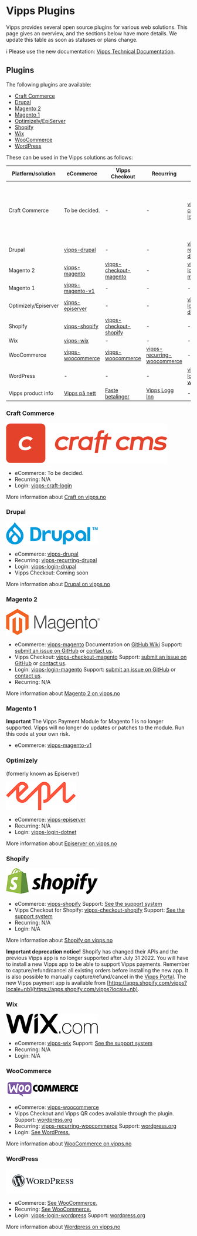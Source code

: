 <!-- START_METADATA
---
title: Introduction
sidebar_position: 1
pagination_next: null
pagination_prev: null
---
END_METADATA -->

# Vipps Plugins

Vipps provides several open source plugins for various web solutions. This page gives an overview, and the sections below have more details.
We update this table as soon as statuses or plans change.

<!-- START_COMMENT -->

ℹ️ Please use the new documentation:
[Vipps Technical Documentation](https://vippsas.github.io/vipps-developer-docs/docs/vipps-plugins).

<!-- END_COMMENT -->



## Plugins

The following plugins are available:

* [Craft Commerce](#craft-commerce)
* [Drupal](#drupal)
* [Magento 2](#magento-2)
* [Magento 1](#magento-1)
* [Optimizely/EpiServer](#optimizely)
* [Shopify](#shopify)
* [Wix](#wix)
* [WooCommerce](#woocommerce)
* [WordPress](#wordpress)

These can be used in the Vipps solutions as follows:

Platform/solution | eCommerce | Vipps Checkout | Recurring  | Login | Support
----------------- | --------- | -------------- |----------- | ----- | -------
Craft Commerce | To be decided. | - | - | [vipps-craft-login](https://github.com/vippsas/vipps-craft-login)| [Craft-related issues](https://craftcms.com/community) / [Plugin-related issues](https://github.com/elleracompany/vipps-craft-login/issues) / [Vipps-related issues](https://vippsas.github.io/vipps-developer-docs/docs/vipps-developers/contact)
Drupal | [vipps-drupal](https://github.com/vippsas/vipps-drupal) | - | - | [vipps-recurring-drupal](https://github.com/vippsas/vipps-recurring-drupal) | [vipps-login-drupal](https://github.com/vippsas/vipps-login-drupal) |[Details](#drupal)
Magento 2 | [vipps-magento](https://github.com/vippsas/vipps-magento) | [vipps-checkout-magento](https://github.com/vippsas/) | - | [vipps-login-magento](https://github.com/vippsas/vipps-login-magento) | [Details](#magento-2)
Magento 1 | [vipps-magento-v1](https://github.com/vippsas/vipps-magento-v1) | - | - | -| [Details](#magento-1)
Optimizely/Episerver | [vipps-episerver](https://github.com/vippsas/vipps-episerver) | - | - | [vipps-login-dotnet](https://github.com/vippsas/vipps-login-dotnet) |-
Shopify | [vipps-shopify](https://github.com/vippsas/vipps-shopify) | [vipps-checkout-shopify](https://apps.shopify.com/vipps-checkout?locale=nb) | - | - | [Details](#shopify)
Wix | [vipps-wix](https://github.com/vippsas/vipps-wix) | - | - | -| [Details](#wix)
WooCommerce | [vipps-woocommerce](https://github.com/vippsas/vipps-woocommerce)  | [vipps-woocommerce](https://github.com/vippsas/vipps-woocommerce)  | [vipps-recurring-woocommerce](https://github.com/vippsas/vipps-recurring-woocommerce) | - | [Details](#woocommerce)
WordPress | - | - | - | [vipps-login-wordpress](https://github.com/vippsas/vipps-login-wordpress) | [Details](#wordpress) |
Vipps product info | [Vipps på nett](https://www.vipps.no/produkter-og-tjenester/bedrift/ta-betalt-paa-nett/ta-betalt-paa-nett/) | [Faste betalinger](https://vipps.no/produkter-og-tjenester/bedrift/faste-betalinger/faste-betalinger/) | [Vipps Logg Inn](https://www.vipps.no/produkter-og-tjenester/bedrift/logg-inn-med-vipps/logg-inn-med-vipps/) | - |


### Craft Commerce

![Craft text](images/logo-craft-cms.svg)

* eCommerce: To be decided.
* Recurring: N/A
* Login: [vipps-craft-login](https://github.com/vippsas/vipps-craft-login)

More information about [Craft on vipps.no](https://www.vipps.no/produkter-og-tjenester/bedrift/ta-betalt-paa-nett/ta-betalt-paa-nett/craft/)

### Drupal

![Drupal logo](images/drupal.png)

* eCommerce: [vipps-drupal](https://github.com/vippsas/vipps-drupal)
* Recurring: [vipps-recurring-drupal](https://github.com/vippsas/vipps-recurring-drupal)
* Login: [vipps-login-drupal](https://github.com/vippsas/vipps-login-drupal)
* Vipps Checkout: Coming soon  

More information about [Drupal on vipps.no](https://www.vipps.no/produkter-og-tjenester/bedrift/ta-betalt-paa-nett/ta-betalt-paa-nett/drupal/)

### Magento 2

![Magento logo](images/magento.png)

* eCommerce: [vipps-magento](https://github.com/vippsas/vipps-magento) Documentation on [GitHub Wiki](https://github.com/vippsas/vipps-magento/wiki/Documentation) Support: [submit an issue on GitHub](https://github.com/vippsas/vipps-magento) or [contact us](https://vippsas.github.io/vipps-developer-docs/docs/vipps-developers/contact).
* Vipps Checkout: [vipps-checkout-magento](https://github.com/vippsas/vipps-checkout-magento) Support: [submit an issue on GitHub](https://github.com/vippsas/vipps-checkout-magento) or [contact us](https://vippsas.github.io/vipps-developer-docs/docs/vipps-developers/contact).
* Login: [vipps-login-magento](https://github.com/vippsas/vipps-login-magento) Support: [submit an issue on GitHub](https://github.com/vippsas/vipps-login-magento) or [contact us](https://vippsas.github.io/vipps-developer-docs/docs/vipps-developers/contact).
* Recurring: N/A

More information about [Magento 2 on vipps.no](https://www.vipps.no/produkter-og-tjenester/bedrift/ta-betalt-paa-nett/ta-betalt-paa-nett/magento/)

### Magento 1

**Important** The Vipps Payment Module for Magento 1 is no longer supported. Vipps will no longer do updates or patches to the module. Run this code at your own risk.

* eCommerce: [vipps-magento-v1](https://github.com/vippsas/vipps-magento-v1)


### Optimizely

(formerly known as Episerver)

![Episerver logo](images/episerver.png)

* eCommerce: [vipps-episerver](https://github.com/vippsas/vipps-episerver)
* Recurring: N/A  
* Login: [vipps-login-dotnet](https://github.com/vippsas/vipps-login-dotnet)

More information about [Episerver on vipps.no](https://www.vipps.no/produkter-og-tjenester/bedrift/ta-betalt-paa-nett/ta-betalt-paa-nett/episerver/)

### Shopify

![Shopify logo](images/shopify.png)

* eCommerce: [vipps-shopify](https://github.com/vippsas/vipps-shopify) Support: [See the support system](https://vipps-shopify.atlassian.net/servicedesk/customer/portal/3)
* Vipps Checkout for Shopify: [vipps-checkout-shopify](https://apps.shopify.com/vipps-checkout?locale=nb) Support: [See the support system](https://vipps-shopify.atlassian.net/servicedesk/customer/portal/3)
* Recurring:  N/A
* Login:  N/A

More information about [Shopify on vipps.no](https://www.vipps.no/produkter-og-tjenester/bedrift/ta-betalt-paa-nett/ta-betalt-paa-nett/shopify/)

**Important deprecation notice!** Shopify has changed their APIs and the previous
Vipps app is no longer supported after July 31 2022. You will have to install a
new Vipps app to be able to support Vipps payments. Remember to capture/refund/cancel
all existing orders before installing the new app. It is also possible to manually
capture/refund/cancel in the [Vipps Portal](https://portal.vipps.no).
The new Vipps payment app is available from [https://apps.shopify.com/vipps?locale=nb](https://apps.shopify.com/vipps?locale=nb).

### Wix

![Wix logo](images/wix.png)

* eCommerce: [vipps-wix](https://github.com/vippsas/vipps-wix) Support: [See the support system](https://crude.no/vipps-wix-support/)
* Recurring: N/A
* Login: N/A

### WooCommerce

![WooCommerce logo](images/woocommerce.png)

* eCommerce: [vipps-woocommerce](https://github.com/vippsas/vipps-woocommerce)
* Vipps Checkout and Vipps QR codes available through the plugin. Support: [wordpress.org](https://wordpress.org/support/plugin/woo-vipps/)
* Recurring: [vipps-recurring-woocommerce](https://github.com/vippsas/vipps-recurring-woocommerce) Support: [wordpress.org](https://wordpress.org/support/plugin/vipps-recurring-payments-gateway-for-woocommerce/)
* Login: [See WordPress.](#wordpress)

More information about [WooCommerce on vipps.no](https://www.vipps.no/produkter-og-tjenester/bedrift/ta-betalt-paa-nett/ta-betalt-paa-nett/woocommerce/)

### WordPress

![Wordpress logo](images/wordpress.png)

* eCommerce: [See WooCommerce.](#woocommerce)
* Recurring: [See WooCommerce.](#woocommerce)
* Login: [vipps-login-wordpress](https://github.com/vippsas/vipps-login-wordpress) Support: [wordpress.org](https://wordpress.org/support/plugin/login-with-vipps/)

More information about [Wordpress on vipps.no](https://www.vipps.no/produkter-og-tjenester/bedrift/ta-betalt-paa-nett/ta-betalt-paa-nett/woocommerce/)

